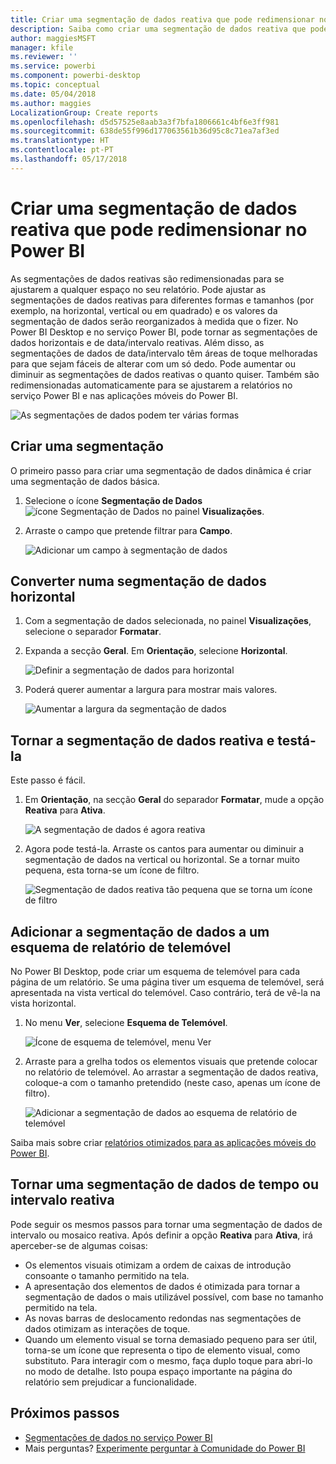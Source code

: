 ```yaml
---
title: Criar uma segmentação de dados reativa que pode redimensionar no Power BI
description: Saiba como criar uma segmentação de dados reativa que pode redimensionar para ajustar ao seu relatório
author: maggiesMSFT
manager: kfile
ms.reviewer: ''
ms.service: powerbi
ms.component: powerbi-desktop
ms.topic: conceptual
ms.date: 05/04/2018
ms.author: maggies
LocalizationGroup: Create reports
ms.openlocfilehash: d5d57525e8aab3a3f7bfa1806661c4bf6e3ff981
ms.sourcegitcommit: 638de55f996d177063561b36d95c8c71ea7af3ed
ms.translationtype: HT
ms.contentlocale: pt-PT
ms.lasthandoff: 05/17/2018
---
```

# <a name="create-a-responsive-slicer-you-can-resize-in-power-bi"></a>Criar uma segmentação de dados reativa que pode redimensionar no Power BI

As segmentações de dados reativas são redimensionadas para se ajustarem a qualquer espaço no seu relatório. Pode ajustar as segmentações de dados reativas para diferentes formas e tamanhos (por exemplo, na horizontal, vertical ou em quadrado) e os valores da segmentação de dados serão reorganizados à medida que o fizer. No Power BI Desktop e no serviço Power BI, pode tornar as segmentações de dados horizontais e de data/intervalo reativas. Além disso, as segmentações de dados de data/intervalo têm áreas de toque melhoradas para que sejam fáceis de alterar com um só dedo. Pode aumentar ou diminuir as segmentações de dados reativas o quanto quiser. Também são redimensionadas automaticamente para se ajustarem a relatórios no serviço Power BI e nas aplicações móveis do Power BI. 

![As segmentações de dados podem ter várias formas](media/power-bi-slicer-filter-responsive/power-bi-slicer-filter-responsive-0-slicer.gif)

## <a name="create-a-slicer"></a>Criar uma segmentação

O primeiro passo para criar uma segmentação de dados dinâmica é criar uma segmentação de dados básica. 

1. Selecione o ícone **Segmentação de Dados** ![ícone Segmentação de Dados](media/power-bi-slicer-filter-responsive/power-bi-slicer-filter-responsive-0-slicer-icon.png) no painel **Visualizações**.
2. Arraste o campo que pretende filtrar para **Campo**.

    ![Adicionar um campo à segmentação de dados](media/power-bi-slicer-filter-responsive/power-bi-slicer-filter-responsive-1-create.png)

## <a name="convert-to-a-horizontal-slicer"></a>Converter numa segmentação de dados horizontal

1. Com a segmentação de dados selecionada, no painel **Visualizações**, selecione o separador **Formatar**.
2. Expanda a secção **Geral**. Em **Orientação**, selecione **Horizontal**.

    ![Definir a segmentação de dados para horizontal](media/power-bi-slicer-filter-responsive/power-bi-slicer-filter-responsive-2-horizontal.png) 

1.  Poderá querer aumentar a largura para mostrar mais valores.

     ![Aumentar a largura da segmentação de dados](media/power-bi-slicer-filter-responsive/power-bi-slicer-filter-responsive-3-wider.png)

## <a name="make-it-responsive-and-experiment-with-it"></a>Tornar a segmentação de dados reativa e testá-la

Este passo é fácil. 

1. Em **Orientação**, na secção **Geral** do separador **Formatar**, mude a opção **Reativa** para **Ativa**.  

    ![A segmentação de dados é agora reativa](media/power-bi-slicer-filter-responsive/power-bi-slicer-filter-responsive-4-responsive-on.png)

1. Agora pode testá-la. Arraste os cantos para aumentar ou diminuir a segmentação de dados na vertical ou horizontal. Se a tornar muito pequena, esta torna-se um ícone de filtro.

    ![Segmentação de dados reativa tão pequena que se torna um ícone de filtro](media/power-bi-slicer-filter-responsive/power-bi-slicer-filter-responsive-5-mini-icon.png)

## <a name="add-it-to-a-phone-report-layout"></a>Adicionar a segmentação de dados a um esquema de relatório de telemóvel

No Power BI Desktop, pode criar um esquema de telemóvel para cada página de um relatório. Se uma página tiver um esquema de telemóvel, será apresentada na vista vertical do telemóvel. Caso contrário, terá de vê-la na vista horizontal. 

1. No menu **Ver**, selecione **Esquema de Telemóvel**.

     ![Ícone de esquema de telemóvel, menu Ver](media/power-bi-slicer-filter-responsive/power-bi-slicer-filter-responsive-6-phone-layout-button.png)
    
1. Arraste para a grelha todos os elementos visuais que pretende colocar no relatório de telemóvel. Ao arrastar a segmentação de dados reativa, coloque-a com o tamanho pretendido (neste caso, apenas um ícone de filtro).

    ![Adicionar a segmentação de dados ao esquema de relatório de telemóvel](media/power-bi-slicer-filter-responsive/power-bi-slicer-filter-responsive-7-phone-slicer-icon.png)

Saiba mais sobre criar [relatórios otimizados para as aplicações móveis do Power BI](desktop-create-phone-report.md).

## <a name="make-a-time-or-range-slicer-responsive"></a>Tornar uma segmentação de dados de tempo ou intervalo reativa

Pode seguir os mesmos passos para tornar uma segmentação de dados de intervalo ou mosaico reativa. Após definir a opção **Reativa** para **Ativa**, irá aperceber-se de algumas coisas:

- Os elementos visuais otimizam a ordem de caixas de introdução consoante o tamanho permitido na tela. 
- A apresentação dos elementos de dados é otimizada para tornar a segmentação de dados o mais utilizável possível, com base no tamanho permitido na tela. 
- As novas barras de deslocamento redondas nas segmentações de dados otimizam as interações de toque. 
- Quando um elemento visual se torna demasiado pequeno para ser útil, torna-se um ícone que representa o tipo de elemento visual, como substituto. Para interagir com o mesmo, faça duplo toque para abri-lo no modo de detalhe. Isto poupa espaço importante na página do relatório sem prejudicar a funcionalidade.

## <a name="next-steps"></a>Próximos passos

- [Segmentações de dados no serviço Power BI](power-bi-visualization-slicers.md)
- Mais perguntas? [Experimente perguntar à Comunidade do Power BI](http://community.powerbi.com/)
